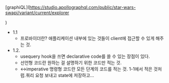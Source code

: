 [graphiQL](https://studio.apollographql.com/public/star-wars-swapi/variant/current/explorer

)
- 1.1
  - 프로바이더란? 애플리케이션 내부에 있는 것들이 client에 접근할 수 있게 해주는 것. 
- 1.2.
  - usequery hook을 쓰면 declarative code를 쓸 수 있는 장점이 있다. 
  - 선언형 코드란 원하는 걸 설명하기 위한 코드만 적는 것.
  - <->imperative 명령형 코드란 모든 단계의 코드를 적는 것. 1-1에서 적은 것처럼.쿼리 요청 보내고 state에 저장하고...